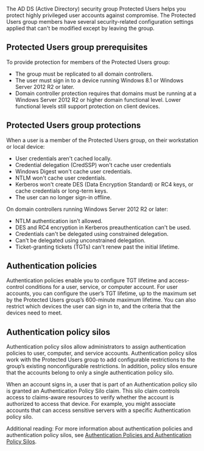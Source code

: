 The AD DS (Active Directory) security group Protected Users helps you protect highly privileged user accounts against compromise. The Protected Users group members have several security-related configuration settings applied that can't be modified except by leaving the group.

## Protected Users group prerequisites

To provide protection for members of the Protected Users group:

- The group must be replicated to all domain controllers.
- The user must sign in to a device running Windows 8.1 or Windows Server 2012 R2 or later.
- Domain controller protection requires that domains must be running at a Windows Server 2012 R2 or higher domain functional level. Lower functional levels still support protection on client devices.

## Protected Users group protections

When a user is a member of the Protected Users group, on their workstation or local device:

- User credentials aren't cached locally.
- Credential delegation (CredSSP) won't cache user credentials
- Windows Digest won't cache user credentials.
- NTLM won't cache user credentials.
- Kerberos won't create DES (Data Encryption Standard) or RC4 keys, or cache credentials or long-term keys.
- The user can no longer sign-in offline.

On domain controllers running Windows Server 2012 R2 or later:

- NTLM authentication isn't allowed.
- DES and RC4 encryption in Kerberos preauthentication can't be used.
- Credentials can't be delegated using constrained delegation.
- Can't be delegated using unconstrained delegation.
- Ticket-granting tickets (TGTs) can't renew past the initial lifetime.

## Authentication policies

Authentication policies enable you to configure TGT lifetime and access-control conditions for a user, service, or computer account. For user accounts, you can configure the user’s TGT lifetime, up to the maximum set by the Protected Users group’s 600-minute maximum lifetime. You can also restrict which devices the user can sign in to, and the criteria that the devices need to meet.

## Authentication policy silos

Authentication policy silos allow administrators to assign authentication policies to user, computer, and service accounts. Authentication policy silos work with the Protected Users group to add configurable restrictions to the group’s existing nonconfigurable restrictions. In addition, policy silos ensure that the accounts belong to only a single authentication policy silo.

When an account signs in, a user that is part of an Authentication policy silo is granted an Authentication Policy Silo claim. This silo claim controls access to claims-aware resources to verify whether the account is authorized to access that device. For example, you might associate accounts that can access sensitive servers with a specific Authentication policy silo.

Additional reading: For more information about authentication policies and authentication policy silos, see [Authentication Policies and Authentication Policy Silos](https://aka.ms/authentication-policies-and-policy-silos).
